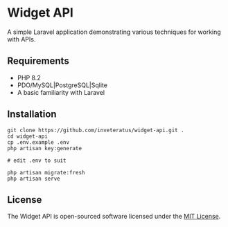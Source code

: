 # Widget API

A simple Laravel application demonstrating various techniques for working with APIs.

## Requirements
     
* PHP 8.2
* PDO/MySQL|PostgreSQL|Sqlite
* A basic familiarity with Laravel
 
## Installation

~~~
git clone https://github.com/inveteratus/widget-api.git .
cd widget-api
cp .env.example .env
php artisan key:generate

# edit .env to suit

php artisan migrate:fresh
php artisan serve
~~~

## License

The Widget API is open-sourced software licensed under the [MIT License](https://choosealicense.com/licenses/mit/).
